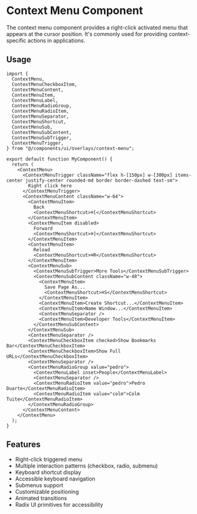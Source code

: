# Context Menu Component

The context menu component provides a right-click activated menu that appears at the cursor position. It's commonly used for providing context-specific actions in applications.

## Usage

```tsx
import {
  ContextMenu,
  ContextMenuCheckboxItem,
  ContextMenuContent,
  ContextMenuItem,
  ContextMenuLabel,
  ContextMenuRadioGroup,
  ContextMenuRadioItem,
  ContextMenuSeparator,
  ContextMenuShortcut,
  ContextMenuSub,
  ContextMenuSubContent,
  ContextMenuSubTrigger,
  ContextMenuTrigger,
} from "@/components/ui/overlays/context-menu";

export default function MyComponent() {
  return (
    <ContextMenu>
      <ContextMenuTrigger className="flex h-[150px] w-[300px] items-center justify-center rounded-md border border-dashed text-sm">
        Right click here
      </ContextMenuTrigger>
      <ContextMenuContent className="w-64">
        <ContextMenuItem>
          Back
          <ContextMenuShortcut>⌘[</ContextMenuShortcut>
        </ContextMenuItem>
        <ContextMenuItem disabled>
          Forward
          <ContextMenuShortcut>⌘]</ContextMenuShortcut>
        </ContextMenuItem>
        <ContextMenuItem>
          Reload
          <ContextMenuShortcut>⌘R</ContextMenuShortcut>
        </ContextMenuItem>
        <ContextMenuSub>
          <ContextMenuSubTrigger>More Tools</ContextMenuSubTrigger>
          <ContextMenuSubContent className="w-48">
            <ContextMenuItem>
              Save Page As...
              <ContextMenuShortcut>⌘S</ContextMenuShortcut>
            </ContextMenuItem>
            <ContextMenuItem>Create Shortcut...</ContextMenuItem>
            <ContextMenuItem>Name Window...</ContextMenuItem>
            <ContextMenuSeparator />
            <ContextMenuItem>Developer Tools</ContextMenuItem>
          </ContextMenuSubContent>
        </ContextMenuSub>
        <ContextMenuSeparator />
        <ContextMenuCheckboxItem checked>Show Bookmarks Bar</ContextMenuCheckboxItem>
        <ContextMenuCheckboxItem>Show Full URLs</ContextMenuCheckboxItem>
        <ContextMenuSeparator />
        <ContextMenuRadioGroup value="pedro">
          <ContextMenuLabel inset>People</ContextMenuLabel>
          <ContextMenuSeparator />
          <ContextMenuRadioItem value="pedro">Pedro Duarte</ContextMenuRadioItem>
          <ContextMenuRadioItem value="colm">Colm Tuite</ContextMenuRadioItem>
        </ContextMenuRadioGroup>
      </ContextMenuContent>
    </ContextMenu>
  );
}
```

## Features

- Right-click triggered menu
- Multiple interaction patterns (checkbox, radio, submenu)
- Keyboard shortcut display
- Accessible keyboard navigation
- Submenus support
- Customizable positioning
- Animated transitions
- Radix UI primitives for accessibility
